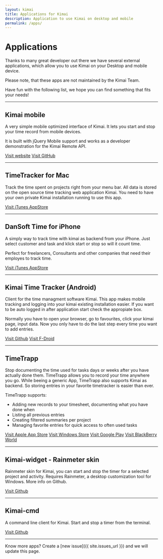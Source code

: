 ```yaml
---
layout: kimai
title: Applications for Kimai
description: Application to use Kimai on desktop and mobile
permalink: /apps/
---
```


# Applications

Thanks to many great developer out there we have several external applications, which allow you to use Kimai on your Desktop and mobile device.

Please note, that these apps are not maintained by the Kimai Team.

Have fun with the following list, we hope you can find something that fits your needs!

* * *

## Kimai mobile <i class="fa fa-windows"></i> <i class="fa fa-apple"></i> <i class="fa fa-linux"></i> <i class="fa fa-android"></i>

A very simple mobile optimized interface of Kimai. It lets you start and stop your time record from mobile devices.

It is built with jQuery Mobile support and works as a developer demonstration for the Kimai Remote API.


[Visit website](/kimai-mobile/)
[Visit GitHub](https://github.com/kimai/kimai-mobile)

* * *

## TimeTracker for Mac <i class="fa fa-apple"></i>

Track the time spent on projects right from your menu bar. All data is stored on the open source time tracking web application Kimai.
You need to have your own private Kimai installation running to use this app.

[Visit iTunes AppStore](https://itunes.apple.com/at/app/timetracker/id721776102?mt=12)

* * *

## DanSoft Time for iPhone <i class="fa fa-apple"></i>

A simply way to track time with kimai as backend from your iPhone. Just select customer and task and klick start or stop so will it count time.

Perfect for freelancers, Consultants and other companies that need their employes to track time.

[Visit iTunes AppStore](https://itunes.apple.com/se/app/dansoft-time/id663930670?l=en&mt=8)

* * *

## Kimai Time Tracker (Android) <i class="fa fa-android"></i>

Client for the time managment software Kimai. This app makes mobile tracking and logging into your kimai existing installation easier. 
If you want to be auto logged in after application start check the appropiate box.

Normally you have to open your browser, go to favourites, click your kimai page, input data. Now you only have to do the last step every time you want to add entries.

[Visit Github](https://github.com/de-live-gdev/kimai-android)
[Visit F-Droid](https://f-droid.org/repository/browse/?fdid=de.live.gdev.timetracker)

* * *

## TimeTrapp <i class="fa fa-apple"></i> <i class="fa fa-windows"></i> <i class="fa fa-android"></i> <i class="fa fa-globe"></i>

Stop documenting the time used for tasks days or weeks after you have actually done them. TimeTrapp allows you to record your time anywhere you go.
While beeing a generic App, TimeTrapp also supports Kimai as backend. So storing entries in your favorite timetracker is easier than ever.

TimeTrapp supports:

*   Adding new records to your timesheet, documenting what you have done when
*   Listing all previous entries
*   Creating filtered summaries per project
*   Managing favorite entries for quick access to often used tasks

[Visit Apple App Store](https://geo.itunes.apple.com/at/app/timetrapp/id1059376948?mt=8)
[Visit Windows Store](https://www.microsoft.com/store/apps/9nblggh6ctdk)
[Visit Google Play](https://play.google.com/store/apps/details?id=at.senegate.app.timetrapp)
[Visit BlackBerry World](http://appworld.blackberry.com/webstore/content/59988612)

* * *

## Kimai-widget - Rainmeter skin <i class="fa fa-windows"></i>

Rainmeter skin for Kimai, you can start and stop the timer for a selected project and activity. Requires Rainmeter, a desktop customization tool for Windows. More info on Github.

[Visit Github](https://github.com/infeeeee/kimai-widget)

* * *

## Kimai-cmd <i class="fa fa-windows"></i> <i class="fa fa-linux"></i> <i class="fa fa-apple"></i>

A command line client for Kimai. Start and stop a timer from the terminal.

[Visit Github](https://github.com/infeeeee/kimai-cmd)

* * *

Know more apps? Create a [new issue]({{ site.issues_url }}) and we will update this page.
